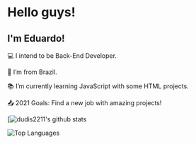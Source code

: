 # Hello guys! 

## I'm Eduardo!

:computer: I intend to be Back-End Developer.

:house_with_garden: I’m from Brazil.

:books: I’m currently learning JavaScript with some HTML projects.

:outbox_tray: 2021 Goals: Find a new job with amazing projects!

[![dudis2211's github stats](https://github-readme-stats.vercel.app/api?username=dudis2211&show_icons=true&theme=midnight-purple&include_all_commits=true&count_private=true)

![Top Languages](https://github-readme-stats.vercel.app/api/top-langs/?username=dudis2211&theme=midnight-purple)
